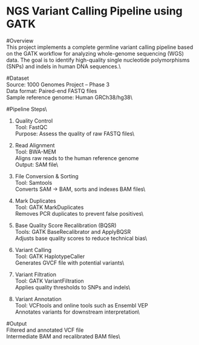 # NGS Variant Calling Pipeline using GATK
#Overview\
This project implements a complete germline variant calling pipeline based on the GATK  workflow for analyzing whole-genome sequencing (WGS) data. The goal is to identify high-quality single nucleotide polymorphisms (SNPs) and indels in human DNA sequences.\

#Dataset\
Source: 1000 Genomes Project – Phase 3\
Data format: Paired-end FASTQ files\
Sample reference genome: Human GRCh38/hg38\

#Pipeline Steps\
1. Quality Control\
Tool: FastQC\
Purpose: Assess the quality of raw FASTQ files\

2. Read Alignment\
Tool: BWA-MEM\
Aligns raw reads to the human reference genome\
Output: SAM file\

3. File Conversion & Sorting\
Tool: Samtools\
Converts SAM → BAM, sorts and indexes BAM files\

4. Mark Duplicates\
Tool: GATK MarkDuplicates\
Removes PCR duplicates to prevent false positives\

5. Base Quality Score Recalibration (BQSR)\
Tools: GATK BaseRecalibrator and ApplyBQSR\
Adjusts base quality scores to reduce technical bias\

6. Variant Calling\
Tool: GATK HaplotypeCaller\
Generates GVCF file with potential variants\

7. Variant Filtration\
Tool: GATK VariantFiltration\
Applies quality thresholds to SNPs and indels\

8. Variant Annotation\
Tool: VCFtools and online tools such as Ensembl VEP\
Annotates variants for downstream interpretation\

#Output\
Filtered and annotated VCF file\
Intermediate BAM and recalibrated BAM files\

